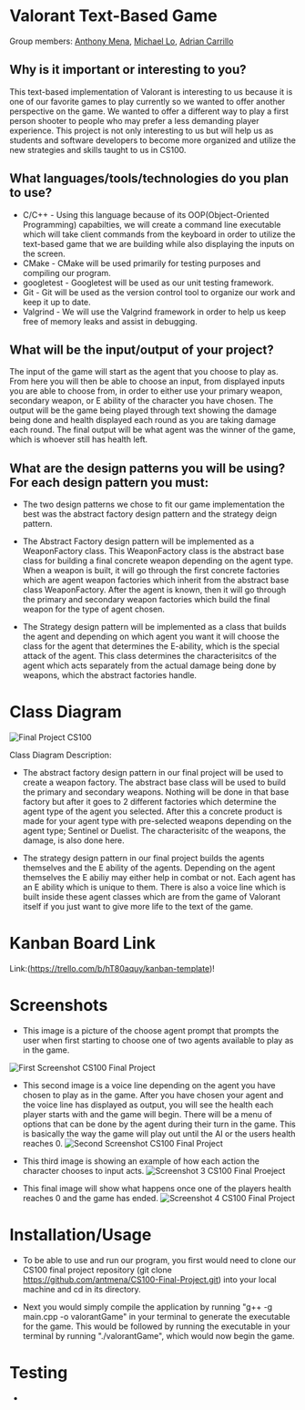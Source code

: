 # Valorant Text-Based Game
Group members: [Anthony Mena](https://github.com/antmena), [Michael Lo](https://github.com/lomichael), [Adrian Carrillo](https://github.com/acarrillo889)

## Why is it important or interesting to you?
    
This text-based implementation of Valorant is interesting to us because it is one of our favorite games to play currently so we wanted to offer another perspective on the game. We wanted to offer a different way to play a first person shooter to people who may prefer a less demanding player experience. This project is not only interesting to us but will help us as students and software developers to become more organized and utilize the new strategies and skills taught to us in CS100.

## What languages/tools/technologies do you plan to use?
* C/C++ - Using this language because of its OOP(Object-Oriented Programming) capabilties, we will create a command line executable which will take client commands from the keyboard in order to utilize the text-based game that we are building while also displaying the inputs on the screen.
* CMake - CMake will be used primarily for testing purposes and compiling our program.
* googletest - Googletest will be used as our unit testing framework. 
* Git - Git will be used as the version control tool to organize our work and keep it up to date.
* Valgrind - We will use the Valgrind framework in order to help us keep free of memory leaks and assist in debugging.

## What will be the input/output of your project?

The input of the game will start as the agent that you choose to play as. From here you will then be able to choose an input, from displayed inputs you are able to choose from, in order to either use your primary weapon, secondary weapon, or E ability of the character you have chosen. The output will be the game being played through text showing the damage being done and health displayed each round as you are taking damage each round. The final output will be what agent was the winner of the game, which is whoever still has health left.

## What are the design patterns you will be using? For each design pattern you must:
* The two design patterns we chose to fit our game implementation the best was the abstract factory design pattern and the strategy deign pattern.

* The Abstract Factory design pattern will be implemented as a WeaponFactory class. This WeaponFactory class is the abstract base class for building a final concrete weapon depending on the agent type. When a weapon is built, it will go through the first concrete factories which are agent weapon factories which inherit from the abstract base class WeaponFactory. After the agent is known, then it will go through the primary and secondary weapon factories which build the final weapon for the type of agent chosen.

* The Strategy design pattern will be implemented as a class that builds the agent and depending on which agent you want it will choose the class for the agent that determines the E-ability, which is the special attack of the agent. This class determines the characterisitcs of the agent which acts separately from the actual damage being done by weapons, which the abstract factories handle.

# Class Diagram
![Final Project CS100](https://user-images.githubusercontent.com/24843819/130893585-1c9c18f0-72a8-4817-9f29-91c48c154482.png)

Class Diagram Description:
* The abstract factory design pattern in our final project will be used to create a weapon factory. The abstract base class will be used to build the primary and secondary weapons. Nothing will be done in that base factory but after it goes to 2 different factories which determine the agent type of the agent you selected. After this a concrete product is made for your agent type with pre-selected weapons depending on the agent type; Sentinel or Duelist. The characterisitc of the weapons, the damage, is also done here.

* The strategy design pattern in our final project builds the agents themselves and the E ability of the agents. Depending on the agent themselves the E abiliy may either help in combat or not. Each agent has an E ability which is unique to them. There is also a voice line which is built inside these agent classes which are from the game of Valorant itself if you just want to give more life to the text of the game. 

# Kanban Board Link

Link:(https://trello.com/b/hT80aquy/kanban-template)!

# Screenshots
* This image is a picture of the choose agent prompt that prompts the user when first starting to choose one of two agents available to play as in the game.

![First Screenshot CS100 Final Project](https://user-images.githubusercontent.com/68964138/131264558-e8445cd7-0b07-42ab-96ed-9aee45c79217.png)

* This second image is a voice line depending on the agent you have chosen to play as in the game. After you have chosen your agent and the voice line has displayed as output, you will see the health each player starts with and the game will begin. There will be a menu of options that can be done by the agent during their turn in the game. This is basically the way the game will play out until the AI or the users health reaches 0.
![Second Screenshot CS100 Final Project](https://user-images.githubusercontent.com/68964138/131264570-fd6f5f94-8df7-45d7-ad78-45cc33a992aa.png)

* This third image is showing an example of how each action the character chooses to input acts.
![Screenshot 3 CS100 Final Proeject](https://user-images.githubusercontent.com/68964138/131264576-3137d718-3a6c-4ff8-8480-27daaad482bf.png)

* This final image will show what happens once one of the players health reaches 0 and the game has ended.
![Screenshot 4 CS100 Final Project](https://user-images.githubusercontent.com/68964138/131264578-6582edf2-9ef0-4f39-830f-1b034625d20b.png)

# Installation/Usage
* To be able to use and run our program, you first would need to clone our CS100 final project repository (git clone https://github.com/antmena/CS100-Final-Project.git) into your local machine and cd in its directory.

* Next you would simply compile the application by running "g++ -g main.cpp -o valorantGame" in your terminal to generate the executable for the game. This would be followed by running the executable in your terminal by running "./valorantGame", which would now begin the game.

# Testing
*



